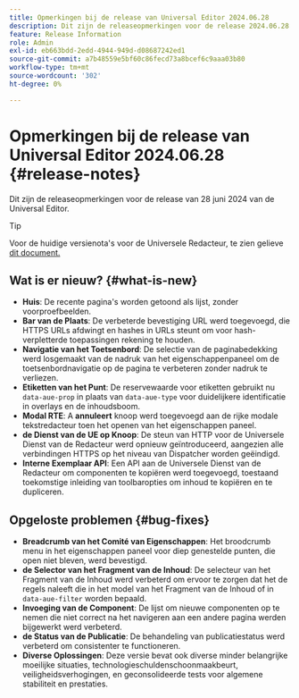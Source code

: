 ```yaml
---
title: Opmerkingen bij de release van Universal Editor 2024.06.28
description: Dit zijn de releaseopmerkingen voor de release 2024.06.28 van de Universal Editor.
feature: Release Information
role: Admin
exl-id: eb663bdd-2edd-4944-949d-d08687242ed1
source-git-commit: a7b48559e5bf60c86fecd73a8bcef6c9aaa03b80
workflow-type: tm+mt
source-wordcount: '302'
ht-degree: 0%

---
```


# Opmerkingen bij de release van Universal Editor 2024.06.28 {#release-notes}

Dit zijn de releaseopmerkingen voor de release van 28 juni 2024 van de Universal Editor.

>[!TIP]
>
>Voor de huidige versienota&#39;s voor de Universele Redacteur, te zien gelieve [ dit document.](/help/release-notes/universal-editor/current.md)

## Wat is er nieuw? {#what-is-new}

* **Huis**: De recente pagina&#39;s worden getoond als lijst, zonder voorproefbeelden.
* **Bar van de Plaats**: De verbeterde bevestiging URL werd toegevoegd, die HTTPS URLs afdwingt en hashes in URLs steunt om voor hash-verpletterde toepassingen rekening te houden.
* **Navigatie van het Toetsenbord**: De selectie van de paginabedekking werd losgemaakt van de nadruk van het eigenschappenpaneel om de toetsenbordnavigatie op de pagina te verbeteren zonder nadruk te verliezen.
* **Etiketten van het Punt**: De reservewaarde voor etiketten gebruikt nu `data-aue-prop` in plaats van `data-aue-type` voor duidelijkere identificatie in overlays en de inhoudsboom.
* **Modal RTE**: A **annuleert** knoop werd toegevoegd aan de rijke modale tekstredacteur toen het openen van het eigenschappen paneel.
* **de Dienst van de UE op Knoop**: De steun van HTTP voor de Universele Dienst van de Redacteur werd opnieuw geïntroduceerd, aangezien alle verbindingen HTTPS op het niveau van Dispatcher worden geëindigd.
* **Interne Exemplaar API**: Een API aan de Universele Dienst van de Redacteur om componenten te kopiëren werd toegevoegd, toestaand toekomstige inleiding van toolbaropties om inhoud te kopiëren en te dupliceren.

## Opgeloste problemen {#bug-fixes}

* **Breadcrumb van het Comité van Eigenschappen**: Het broodcrumb menu in het eigenschappen paneel voor diep genestelde punten, die open niet bleven, werd bevestigd.
* **de Selector van het Fragment van de Inhoud**: De selecteur van het Fragment van de Inhoud werd verbeterd om ervoor te zorgen dat het de regels naleeft die in het model van het Fragment van de Inhoud of in `data-aue-filter` worden bepaald.
* **Invoeging van de Component**: De lijst om nieuwe componenten op te nemen die niet correct na het navigeren aan een andere pagina werden bijgewerkt werd verbeterd.
* **de Status van de Publicatie**: De behandeling van publicatiestatus werd verbeterd om consistenter te functioneren.
* **Diverse Oplossingen**: Deze versie bevat ook diverse minder belangrijke moeilijke situaties, technologieschuldenschoonmaakbeurt, veiligheidsverhogingen, en geconsolideerde tests voor algemene stabiliteit en prestaties.
